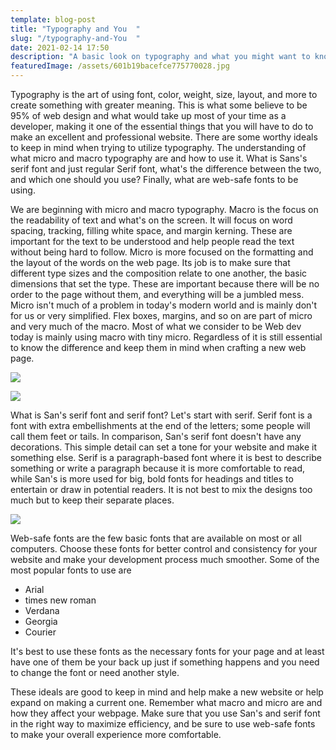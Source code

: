 ```yaml
---
template: blog-post
title: "Typography and You  "
slug: "/typography-and-You  "
date: 2021-02-14 17:50
description: "A basic look on typography and what you might want to know "
featuredImage: /assets/601b19bacefce775770028.jpg
---
```

<!--StartFragment-->

Typography is the art of using font, color, weight, size, layout, and more to create something with greater meaning. This is what some believe to be 95% of web design and what would take up most of your time as a developer, making it one of the essential things that you will have to do to make an excellent and professional website. There are some worthy ideals to keep in mind when trying to utilize typography. The understanding of what micro and macro typography are and how to use it. What is Sans's serif font and just regular Serif font, what's the difference between the two, and which one should you use? Finally, what are web-safe fonts to be using. 

We are beginning with micro and macro typography. Macro is the focus on the readability of text and what's on the screen. It will focus on word spacing, tracking, filling white space, and margin kerning. These are important for the text to be understood and help people read the text without being hard to follow. Micro is more focused on the formatting and the layout of the words on the web page. Its job is to make sure that different type sizes and the composition relate to one another, the basic dimensions that set the type. These are important because there will be no order to the page without them, and everything will be a jumbled mess. Micro isn't much of a problem in today's modern world and is mainly don't for us or very simplified. Flex boxes, margins, and so on are part of micro and very much of the macro. Most of what we consider to be Web dev today is mainly using macro with tiny micro. Regardless of it is still essential to know the difference and keep them in mind when crafting a new web page. 

![](/assets/20-14_add_sans_serif_font.png)

![](/assets/20-13_add_serif_font.png)

What is San's serif font and serif font? Let's start with serif. Serif font is a font with extra embellishments at the end of the letters; some people will call them feet or tails. In comparison, San's serif font doesn't have any decorations. This simple detail can set a tone for your website and make it something else. Serif is a paragraph-based font where it is best to describe something or write a paragraph because it is more comfortable to read, while San's is more used for big, bold fonts for headings and titles to entertain or draw in potential readers. It is not best to mix the designs too much but to keep their separate places. 

![](/assets/20-03_websafe.jpg)

Web-safe fonts are the few basic fonts that are available on most or all computers. Choose these fonts for better control and consistency for your website and make your development process much smoother. Some of the most popular fonts to use are 

* Arial 
* times new roman 
* Verdana 
* Georgia 
* Courier 

It's best to use these fonts as the necessary fonts for your page and at least have one of them be your back up just if something happens and you need to change the font or need another style. 

These ideals are good to keep in mind and help make a new website or help expand on making a current one. Remember what macro and micro are and how they affect your webpage. Make sure that you use San's and serif font in the right way to maximize efficiency, and be sure to use web-safe fonts to make your overall experience more comfortable. 

<!--EndFragment-->